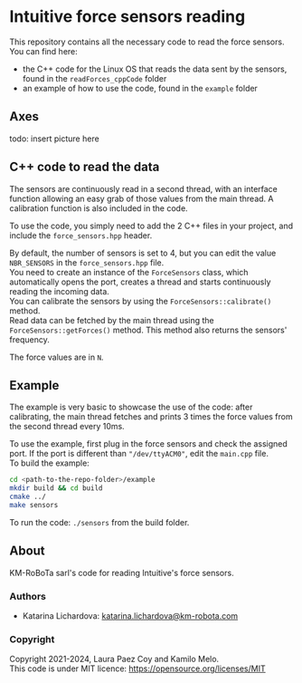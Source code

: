 # Intuitive force sensors reading
This repository contains all the necessary code to read the force sensors. <br /> 
You can find here:
- the C++ code for the Linux OS that reads the data sent by the sensors, found in the ```readForces_cppCode``` folder
- an example of how to use the code, found in the ```example``` folder

## Axes
todo: insert picture here

## C++ code to read the data
The sensors are continuously read in a second thread, with an interface function allowing an easy grab of those values from the main thread. A calibration function is also included in the code. <br /> 

To use the code, you simply need to add the 2 C++ files in your project, and include the ```force_sensors.hpp``` header. 

By default, the number of sensors is set to 4, but you can edit the value ```NBR_SENSORS``` in the ```force_sensors.hpp``` file. <br /> 
You need to create an instance of the ```ForceSensors``` class, which automatically opens the port, creates a thread and starts continuously reading the incoming data. <br /> 
You can calibrate the sensors by using the ```ForceSensors::calibrate()``` method. <br /> 
Read data can be fetched by the main thread using the ```ForceSensors::getForces()``` method. This method also returns the sensors' frequency.

The force values are in ```N```.

## Example
The example is very basic to showcase the use of the code: after calibrating, the main thread fetches and prints 3 times the force values from the second thread every 10ms. 

To use the example, first plug in the force sensors and check the assigned port. If the port is different than ```"/dev/ttyACM0"```, edit the ```main.cpp``` file. <br /> 
To build the example: 
```bash
cd <path-to-the-repo-folder>/example
mkdir build && cd build 
cmake ../
make sensors
```
To run the code: ```./sensors``` from the build folder.

## About
KM-RoBoTa sarl's code for reading Intuitive's force sensors.

### Authors
- Katarina Lichardova: katarina.lichardova@km-robota.com

### Copyright
Copyright 2021-2024, Laura Paez Coy and Kamilo Melo. <br /> 
This code is under MIT licence: https://opensource.org/licenses/MIT
